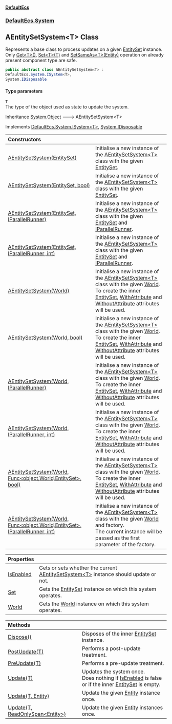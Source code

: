 #### [DefaultEcs](DefaultEcs.md 'DefaultEcs')
### [DefaultEcs.System](DefaultEcs.md#DefaultEcs_System 'DefaultEcs.System')
## AEntitySetSystem&lt;T&gt; Class
Represents a base class to process updates on a given [EntitySet](EntitySet.md 'DefaultEcs.EntitySet') instance.  
Only [Get&lt;T&gt;()](Entity_Get_T_().md 'DefaultEcs.Entity.Get&lt;T&gt;()'), [Set&lt;T&gt;(T)](Entity_Set_T_(T).md 'DefaultEcs.Entity.Set&lt;T&gt;(T)') and [SetSameAs&lt;T&gt;(Entity)](Entity_SetSameAs_T_(Entity).md 'DefaultEcs.Entity.SetSameAs&lt;T&gt;(DefaultEcs.Entity)') operation on already present component type are safe.  
```csharp
public abstract class AEntitySetSystem<T> :
DefaultEcs.System.ISystem<T>,
System.IDisposable
```
#### Type parameters
<a name='DefaultEcs_System_AEntitySetSystem_T__T'></a>
`T`  
The type of the object used as state to update the system.
  

Inheritance [System.Object](https://docs.microsoft.com/en-us/dotnet/api/System.Object 'System.Object') &#129106; AEntitySetSystem&lt;T&gt;  

Implements [DefaultEcs.System.ISystem&lt;](ISystem_T_.md 'DefaultEcs.System.ISystem&lt;T&gt;')[T](AEntitySetSystem_T_.md#DefaultEcs_System_AEntitySetSystem_T__T 'DefaultEcs.System.AEntitySetSystem&lt;T&gt;.T')[&gt;](ISystem_T_.md 'DefaultEcs.System.ISystem&lt;T&gt;'), [System.IDisposable](https://docs.microsoft.com/en-us/dotnet/api/System.IDisposable 'System.IDisposable')  

| Constructors | |
| :--- | :--- |
| [AEntitySetSystem(EntitySet)](AEntitySetSystem_T__AEntitySetSystem(EntitySet).md 'DefaultEcs.System.AEntitySetSystem&lt;T&gt;.AEntitySetSystem(DefaultEcs.EntitySet)') | Initialise a new instance of the [AEntitySetSystem&lt;T&gt;](AEntitySetSystem_T_.md 'DefaultEcs.System.AEntitySetSystem&lt;T&gt;') class with the given [EntitySet](EntitySet.md 'DefaultEcs.EntitySet').<br/> |
| [AEntitySetSystem(EntitySet, bool)](AEntitySetSystem_T__AEntitySetSystem(EntitySet_bool).md 'DefaultEcs.System.AEntitySetSystem&lt;T&gt;.AEntitySetSystem(DefaultEcs.EntitySet, bool)') | Initialise a new instance of the [AEntitySetSystem&lt;T&gt;](AEntitySetSystem_T_.md 'DefaultEcs.System.AEntitySetSystem&lt;T&gt;') class with the given [EntitySet](EntitySet.md 'DefaultEcs.EntitySet').<br/> |
| [AEntitySetSystem(EntitySet, IParallelRunner)](AEntitySetSystem_T__AEntitySetSystem(EntitySet_IParallelRunner).md 'DefaultEcs.System.AEntitySetSystem&lt;T&gt;.AEntitySetSystem(DefaultEcs.EntitySet, DefaultEcs.Threading.IParallelRunner)') | Initialise a new instance of the [AEntitySetSystem&lt;T&gt;](AEntitySetSystem_T_.md 'DefaultEcs.System.AEntitySetSystem&lt;T&gt;') class with the given [EntitySet](EntitySet.md 'DefaultEcs.EntitySet') and [IParallelRunner](IParallelRunner.md 'DefaultEcs.Threading.IParallelRunner').<br/> |
| [AEntitySetSystem(EntitySet, IParallelRunner, int)](AEntitySetSystem_T__AEntitySetSystem(EntitySet_IParallelRunner_int).md 'DefaultEcs.System.AEntitySetSystem&lt;T&gt;.AEntitySetSystem(DefaultEcs.EntitySet, DefaultEcs.Threading.IParallelRunner, int)') | Initialise a new instance of the [AEntitySetSystem&lt;T&gt;](AEntitySetSystem_T_.md 'DefaultEcs.System.AEntitySetSystem&lt;T&gt;') class with the given [EntitySet](EntitySet.md 'DefaultEcs.EntitySet') and [IParallelRunner](IParallelRunner.md 'DefaultEcs.Threading.IParallelRunner').<br/> |
| [AEntitySetSystem(World)](AEntitySetSystem_T__AEntitySetSystem(World).md 'DefaultEcs.System.AEntitySetSystem&lt;T&gt;.AEntitySetSystem(DefaultEcs.World)') | Initialise a new instance of the [AEntitySetSystem&lt;T&gt;](AEntitySetSystem_T_.md 'DefaultEcs.System.AEntitySetSystem&lt;T&gt;') class with the given [World](World.md 'DefaultEcs.World').<br/>To create the inner [EntitySet](EntitySet.md 'DefaultEcs.EntitySet'), [WithAttribute](WithAttribute.md 'DefaultEcs.System.WithAttribute') and [WithoutAttribute](WithoutAttribute.md 'DefaultEcs.System.WithoutAttribute') attributes will be used.<br/> |
| [AEntitySetSystem(World, bool)](AEntitySetSystem_T__AEntitySetSystem(World_bool).md 'DefaultEcs.System.AEntitySetSystem&lt;T&gt;.AEntitySetSystem(DefaultEcs.World, bool)') | Initialise a new instance of the [AEntitySetSystem&lt;T&gt;](AEntitySetSystem_T_.md 'DefaultEcs.System.AEntitySetSystem&lt;T&gt;') class with the given [World](World.md 'DefaultEcs.World').<br/>To create the inner [EntitySet](EntitySet.md 'DefaultEcs.EntitySet'), [WithAttribute](WithAttribute.md 'DefaultEcs.System.WithAttribute') and [WithoutAttribute](WithoutAttribute.md 'DefaultEcs.System.WithoutAttribute') attributes will be used.<br/> |
| [AEntitySetSystem(World, IParallelRunner)](AEntitySetSystem_T__AEntitySetSystem(World_IParallelRunner).md 'DefaultEcs.System.AEntitySetSystem&lt;T&gt;.AEntitySetSystem(DefaultEcs.World, DefaultEcs.Threading.IParallelRunner)') | Initialise a new instance of the [AEntitySetSystem&lt;T&gt;](AEntitySetSystem_T_.md 'DefaultEcs.System.AEntitySetSystem&lt;T&gt;') class with the given [World](World.md 'DefaultEcs.World').<br/>To create the inner [EntitySet](EntitySet.md 'DefaultEcs.EntitySet'), [WithAttribute](WithAttribute.md 'DefaultEcs.System.WithAttribute') and [WithoutAttribute](WithoutAttribute.md 'DefaultEcs.System.WithoutAttribute') attributes will be used.<br/> |
| [AEntitySetSystem(World, IParallelRunner, int)](AEntitySetSystem_T__AEntitySetSystem(World_IParallelRunner_int).md 'DefaultEcs.System.AEntitySetSystem&lt;T&gt;.AEntitySetSystem(DefaultEcs.World, DefaultEcs.Threading.IParallelRunner, int)') | Initialise a new instance of the [AEntitySetSystem&lt;T&gt;](AEntitySetSystem_T_.md 'DefaultEcs.System.AEntitySetSystem&lt;T&gt;') class with the given [World](World.md 'DefaultEcs.World').<br/>To create the inner [EntitySet](EntitySet.md 'DefaultEcs.EntitySet'), [WithAttribute](WithAttribute.md 'DefaultEcs.System.WithAttribute') and [WithoutAttribute](WithoutAttribute.md 'DefaultEcs.System.WithoutAttribute') attributes will be used.<br/> |
| [AEntitySetSystem(World, Func&lt;object,World,EntitySet&gt;, bool)](AEntitySetSystem_T__AEntitySetSystem(World_Func_object_World_EntitySet__bool).md 'DefaultEcs.System.AEntitySetSystem&lt;T&gt;.AEntitySetSystem(DefaultEcs.World, System.Func&lt;object,DefaultEcs.World,DefaultEcs.EntitySet&gt;, bool)') | Initialise a new instance of the [AEntitySetSystem&lt;T&gt;](AEntitySetSystem_T_.md 'DefaultEcs.System.AEntitySetSystem&lt;T&gt;') class with the given [World](World.md 'DefaultEcs.World').<br/>To create the inner [EntitySet](EntitySet.md 'DefaultEcs.EntitySet'), [WithAttribute](WithAttribute.md 'DefaultEcs.System.WithAttribute') and [WithoutAttribute](WithoutAttribute.md 'DefaultEcs.System.WithoutAttribute') attributes will be used.<br/> |
| [AEntitySetSystem(World, Func&lt;object,World,EntitySet&gt;, IParallelRunner, int)](AEntitySetSystem_T__AEntitySetSystem(World_Func_object_World_EntitySet__IParallelRunner_int).md 'DefaultEcs.System.AEntitySetSystem&lt;T&gt;.AEntitySetSystem(DefaultEcs.World, System.Func&lt;object,DefaultEcs.World,DefaultEcs.EntitySet&gt;, DefaultEcs.Threading.IParallelRunner, int)') | Initialise a new instance of the [AEntitySetSystem&lt;T&gt;](AEntitySetSystem_T_.md 'DefaultEcs.System.AEntitySetSystem&lt;T&gt;') class with the given [World](World.md 'DefaultEcs.World') and factory.<br/>The current instance will be passed as the first parameter of the factory.<br/> |

| Properties | |
| :--- | :--- |
| [IsEnabled](AEntitySetSystem_T__IsEnabled.md 'DefaultEcs.System.AEntitySetSystem&lt;T&gt;.IsEnabled') | Gets or sets whether the current [AEntitySetSystem&lt;T&gt;](AEntitySetSystem_T_.md 'DefaultEcs.System.AEntitySetSystem&lt;T&gt;') instance should update or not.<br/> |
| [Set](AEntitySetSystem_T__Set.md 'DefaultEcs.System.AEntitySetSystem&lt;T&gt;.Set') | Gets the [EntitySet](EntitySet.md 'DefaultEcs.EntitySet') instance on which this system operates.<br/> |
| [World](AEntitySetSystem_T__World.md 'DefaultEcs.System.AEntitySetSystem&lt;T&gt;.World') | Gets the [World](World.md 'DefaultEcs.World') instance on which this system operates.<br/> |

| Methods | |
| :--- | :--- |
| [Dispose()](AEntitySetSystem_T__Dispose().md 'DefaultEcs.System.AEntitySetSystem&lt;T&gt;.Dispose()') | Disposes of the inner [EntitySet](EntitySet.md 'DefaultEcs.EntitySet') instance.<br/> |
| [PostUpdate(T)](AEntitySetSystem_T__PostUpdate(T).md 'DefaultEcs.System.AEntitySetSystem&lt;T&gt;.PostUpdate(T)') | Performs a post-update treatment.<br/> |
| [PreUpdate(T)](AEntitySetSystem_T__PreUpdate(T).md 'DefaultEcs.System.AEntitySetSystem&lt;T&gt;.PreUpdate(T)') | Performs a pre-update treatment.<br/> |
| [Update(T)](AEntitySetSystem_T__Update(T).md 'DefaultEcs.System.AEntitySetSystem&lt;T&gt;.Update(T)') | Updates the system once.<br/>Does nothing if [IsEnabled](AEntitySetSystem_T__IsEnabled.md 'DefaultEcs.System.AEntitySetSystem&lt;T&gt;.IsEnabled') is false or if the inner [EntitySet](EntitySet.md 'DefaultEcs.EntitySet') is empty.<br/> |
| [Update(T, Entity)](AEntitySetSystem_T__Update(T_Entity).md 'DefaultEcs.System.AEntitySetSystem&lt;T&gt;.Update(T, DefaultEcs.Entity)') | Update the given [Entity](Entity.md 'DefaultEcs.Entity') instance once.<br/> |
| [Update(T, ReadOnlySpan&lt;Entity&gt;)](AEntitySetSystem_T__Update(T_ReadOnlySpan_Entity_).md 'DefaultEcs.System.AEntitySetSystem&lt;T&gt;.Update(T, System.ReadOnlySpan&lt;DefaultEcs.Entity&gt;)') | Update the given [Entity](Entity.md 'DefaultEcs.Entity') instances once.<br/> |
